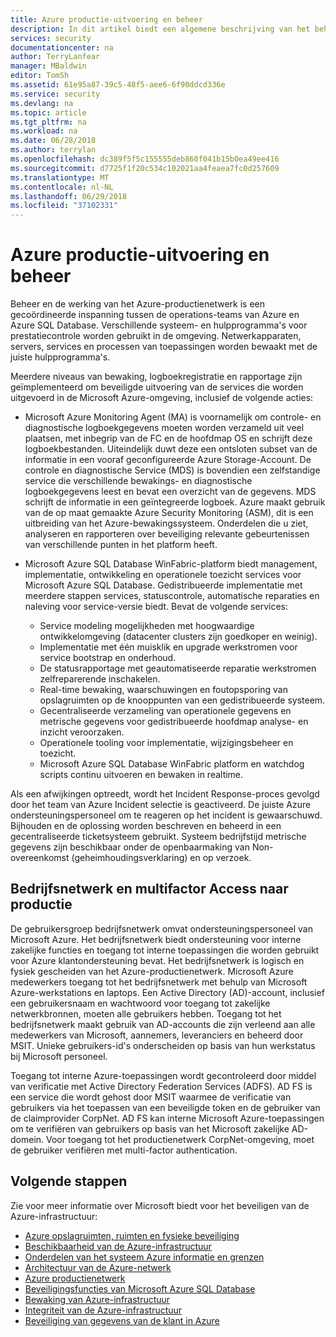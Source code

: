 ```yaml
---
title: Azure productie-uitvoering en beheer
description: In dit artikel biedt een algemene beschrijving van het beheer en de werking van de Azure-productienetwerk.
services: security
documentationcenter: na
author: TerryLanfear
manager: MBaldwin
editor: TomSh
ms.assetid: 61e95a87-39c5-48f5-aee6-6f90ddcd336e
ms.service: security
ms.devlang: na
ms.topic: article
ms.tgt_pltfrm: na
ms.workload: na
ms.date: 06/28/2018
ms.author: terrylan
ms.openlocfilehash: dc389f5f5c155555deb860f041b15b0ea49ee416
ms.sourcegitcommit: d7725f1f20c534c102021aa4feaea7fc0d257609
ms.translationtype: MT
ms.contentlocale: nl-NL
ms.lasthandoff: 06/29/2018
ms.locfileid: "37102331"
---
```

# <a name="azure-production-operations-and-management"></a>Azure productie-uitvoering en beheer    
Beheer en de werking van het Azure-productienetwerk is een gecoördineerde inspanning tussen de operations-teams van Azure en Azure SQL Database. Verschillende systeem- en hulpprogramma's voor prestatiecontrole worden gebruikt in de omgeving. Netwerkapparaten, servers, services en processen van toepassingen worden bewaakt met de juiste hulpprogramma's.

Meerdere niveaus van bewaking, logboekregistratie en rapportage zijn geïmplementeerd om beveiligde uitvoering van de services die worden uitgevoerd in de Microsoft Azure-omgeving, inclusief de volgende acties:

- Microsoft Azure Monitoring Agent (MA) is voornamelijk om controle- en diagnostische logboekgegevens moeten worden verzameld uit veel plaatsen, met inbegrip van de FC en de hoofdmap OS en schrijft deze logboekbestanden. Uiteindelijk duwt deze een ontsloten subset van de informatie in een vooraf geconfigureerde Azure Storage-Account. De controle en diagnostische Service (MDS) is bovendien een zelfstandige service die verschillende bewakings- en diagnostische logboekgegevens leest en bevat een overzicht van de gegevens. MDS schrijft de informatie in een geïntegreerde logboek. Azure maakt gebruik van de op maat gemaakte Azure Security Monitoring (ASM), dit is een uitbreiding van het Azure-bewakingssysteem. Onderdelen die u ziet, analyseren en rapporteren over beveiliging relevante gebeurtenissen van verschillende punten in het platform heeft.
- Microsoft Azure SQL Database WinFabric-platform biedt management, implementatie, ontwikkeling en operationele toezicht services voor Microsoft Azure SQL Database. Gedistribueerde implementatie met meerdere stappen services, statuscontrole, automatische reparaties en naleving voor service-versie biedt. Bevat de volgende services:

   - Service modeling mogelijkheden met hoogwaardige ontwikkelomgeving (datacenter clusters zijn goedkoper en weinig).
   - Implementatie met één muisklik en upgrade werkstromen voor service bootstrap en onderhoud.
   - De statusrapportage met geautomatiseerde reparatie werkstromen zelfreparerende inschakelen.
   - Real-time bewaking, waarschuwingen en foutopsporing van opslagruimten op de knooppunten van een gedistribueerde systeem.
   - Gecentraliseerde verzameling van operationele gegevens en metrische gegevens voor gedistribueerde hoofdmap analyse- en inzicht veroorzaken.
   - Operationele tooling voor implementatie, wijzigingsbeheer en toezicht.
   - Microsoft Azure SQL Database WinFabric platform en watchdog scripts continu uitvoeren en bewaken in realtime.

Als een afwijkingen optreedt, wordt het Incident Response-proces gevolgd door het team van Azure Incident selectie is geactiveerd. De juiste Azure ondersteuningspersoneel om te reageren op het incident is gewaarschuwd. Bijhouden en de oplossing worden beschreven en beheerd in een gecentraliseerde ticketsysteem gebruikt. Systeem bedrijfstijd metrische gegevens zijn beschikbaar onder de openbaarmaking van Non-overeenkomst (geheimhoudingsverklaring) en op verzoek.

## <a name="corporate-network-and-multi-factor-access-to-production"></a>Bedrijfsnetwerk en multifactor Access naar productie
De gebruikersgroep bedrijfsnetwerk omvat ondersteuningspersoneel van Microsoft Azure. Het bedrijfsnetwerk biedt ondersteuning voor interne zakelijke functies en toegang tot interne toepassingen die worden gebruikt voor Azure klantondersteuning bevat. Het bedrijfsnetwerk is logisch en fysiek gescheiden van het Azure-productienetwerk. Microsoft Azure medewerkers toegang tot het bedrijfsnetwerk met behulp van Microsoft Azure-werkstations en laptops. Een Active Directory (AD)-account, inclusief een gebruikersnaam en wachtwoord voor toegang tot zakelijke netwerkbronnen, moeten alle gebruikers hebben. Toegang tot het bedrijfsnetwerk maakt gebruik van AD-accounts die zijn verleend aan alle medewerkers van Microsoft, aannemers, leveranciers en beheerd door MSIT. Unieke gebruikers-id's onderscheiden op basis van hun werkstatus bij Microsoft personeel.

Toegang tot interne Azure-toepassingen wordt gecontroleerd door middel van verificatie met Active Directory Federation Services (ADFS). AD FS is een service die wordt gehost door MSIT waarmee de verificatie van gebruikers via het toepassen van een beveiligde token en de gebruiker van de claimprovider CorpNet. AD FS kan interne Microsoft Azure-toepassingen om te verifiëren van gebruikers op basis van het Microsoft zakelijke AD-domein. Voor toegang tot het productienetwerk CorpNet-omgeving, moet de gebruiker verifiëren met multi-factor authentication.

## <a name="next-steps"></a>Volgende stappen
Zie voor meer informatie over Microsoft biedt voor het beveiligen van de Azure-infrastructuur:

- [Azure opslagruimten, ruimten en fysieke beveiliging](azure-physical-security.md)
- [Beschikbaarheid van de Azure-infrastructuur](azure-infrastructure-availability.md)
- [Onderdelen van het systeem Azure informatie en grenzen](azure-infrastructure-components.md)
- [Architectuur van de Azure-netwerk](azure-infrastructure-network.md)
- [Azure productienetwerk](azure-production-network.md)
- [Beveiligingsfuncties van Microsoft Azure SQL Database](azure-infrastructure-sql.md)
- [Bewaking van Azure-infrastructuur](azure-infrastructure-monitoring.md)
- [Integriteit van de Azure-infrastructuur](azure-infrastructure-integrity.md)
- [Beveiliging van gegevens van de klant in Azure](azure-protection-of-customer-data.md)

